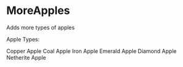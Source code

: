 # MoreApples
 Adds more types of apples



Apple Types:

Copper Apple
Coal Apple
Iron Apple
Emerald Apple
Diamond Apple
Netherite Apple

